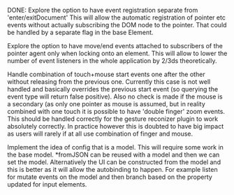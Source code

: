 
DONE: Explore the option to have event registration separate from 'enter/exitDocument'
This will allow the automatic registration of pointer etc events without actually
subscribing the DOM node to the pointer. That could be handled by a separate
flag in the base Element.

Explore the option to have move/end events attached to subscribers of the
pointer agent only when locking оnto an element. This will allow to lower
the number of event listeners in the whole application by 2/3ds theoretically.

Handle combination of touch+mouse start events one after the other without
releasing from the previous one. Currently this case is not well handled and
basically overrides the previous start event (so querying the event type will
return false positive). Also no check is made if the mouse is a secondary (as
only one pointer as mouse is assumed, but in reality combined with one touch
it is possible to have 'double finger' zoom events. This should be handled
correctly for the gesture reconizer plugin to work absolutely correctly. In
practice however this is doubted to have big impact as users will rarely if
at all use combination of finger and mouse.

Implement the idea of config that is a model. This will require some work
in the base model. *fromJSON can be reused with a model and then we can
set the model. Alternatively the UI can be constructed from the model and
this is better as it will allow the autobinding to happen. For example
listen for mutate events on the model and then branch based on the
property updated for input elements.